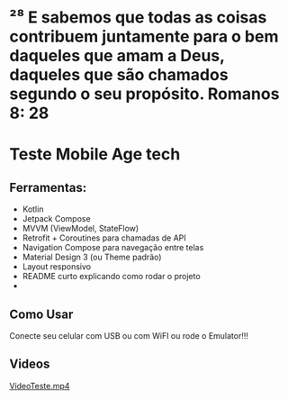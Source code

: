 # ²⁸ E sabemos que todas as coisas contribuem juntamente para o bem daqueles que amam a Deus, daqueles que são chamados segundo o seu propósito. Romanos 8: 28

# Teste Mobile Age tech

## Ferramentas:
-   Kotlin
-   Jetpack Compose
-   MVVM (ViewModel, StateFlow)
-   Retrofit + Coroutines para chamadas de API
-   Navigation Compose para navegação entre telas
-   Material Design 3 (ou Theme padrão)
-   Layout responsivo
-   README curto explicando como rodar o projeto
- 
## Como Usar
Conecte seu celular com USB ou com WiFI ou rode o Emulator!!!

## Videos
[VideoTeste.mp4](../../Desktop/VideoTeste.mp4)